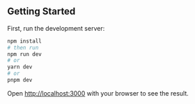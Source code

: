
## Getting Started

First, run the development server:

```bash
npm install
# then run
npm run dev
# or
yarn dev
# or
pnpm dev
```

Open [http://localhost:3000](http://localhost:3000) with your browser to see the result.
